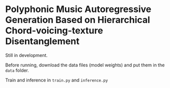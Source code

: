 # Polyphonic Music Autoregressive Generation Based on Hierarchical Chord-voicing-texture Disentanglement



Still in development. 

Before running, download the data files (model weights) and put them in the `data` folder.

Train and inference in `train.py` and `inference.py`

